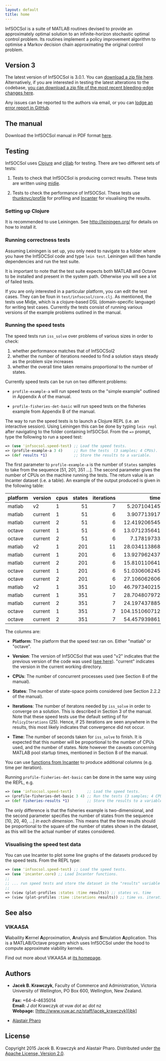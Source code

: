 ```yaml
---
layout: default
title: home
---
```


InfSOCSol is a suite of MATLAB routines devised to provide an approximately
optimal solution to an infinite-horizon stochastic optimal control problem.
Its routines implement a policy improvement algorithm to optimise a Markov
decision chain approximating the original control problem.


## Version 3

The latest version of InfSOCSol is 3.0.1.  You can
[download a zip file here][v3].  Alternatively, if you are
interested in testing the latest alterations to the codebase,
[you can download a zip file of the most recent bleeding-edge changes here][latest].

Any issues can be reported to the authors via email, or you can
[lodge an error report in GitHub][issues].

[v3]: https://github.com/socsol/infsocsol/archive/v3.0.1.zip
[latest]: https://github.com/socsol/infsocsol/zipball/master
[issues]: https://github.com/socsol/infsocsol/issues/new


## The manual

Download the InfSOCSol manual in PDF format [here][manual].

[manual]: https://socsol.github.io/infsocsol/ISSManual.pdf


## Testing

InfSOCSol uses [Clojure][clj] and [cljlab][cljlab] for testing.  There
are two different sets of tests:

 1. Tests to check that InfSOCSol is producing correct results.  These
    tests are written using [midje][mdj].

 2. Tests to check the performance of InfSOCSol.  These tests use
    [thunknyc/profile][prof] for
    profiling and [Incanter][inc] for visualising the results.

[clj]: http://clojure.org/
[mdj]: https://github.com/marick/Midje
[inc]: http://incanter.org/
[prof]: https://github.com/thunknyc/profile/
[cljlab]: https://clojars.org/cljlab


### Setting up Clojure

It is recommended to use Leiningen.  See http://leiningen.org/
for details on how to install it.


### Running correctness tests

Assuming Leiningen is set up, you only need to navigate to a folder
where you have the InfSOCSol code and type `lein test`.  Leiningen
will then handle dependencies and run the test suite.

It is important to note that the test suite expects both MATLAB and
Octave to be installed and present in the system path.  Otherwise you
will see a lot of failed tests.

If you are only interested in a particular platform, you can edit the
test cases.  They can be foun in `test/infsocsol/core.clj`.  As
mentioned, the tests use Midje, which is a clojure-based DSL
(domain-specific language) for writing test cases.  Currently the
tests consist of running various versions of the example problems
outlined in the manual.


### Running the speed tests

The speed tests run `iss_solve` over problems of various sizes in
order to check:

 1. whether performance matches that of InfSOCSol2
 2. whether the number of iterations needed to find a solution stays
    steady as the problem size increases
 3. whether the overall time taken remains proportional to the number
    of states.

Currently speed tests can be run on two different problems:

 - `profile-example-a` will run speed tests on the "simple example"
   outlined in Appendix A of the manual.

 - `profile-fisheries-det-basic` will run speed tests on the fisheries
   example from Appendix B of the manual.

The way to run the speed tests is to launch a Clojure REPL (i.e. an
interactive session).  Using Leiningen this can be done by typing
`lein repl` after navigating to the folder containing InfSOCSol.  From
the `=>` prompt, type the following to run a speed test:

~~~ clojure
=> (use 'infsocsol.speed-test) ;; Load the speed tests.
=> (profile-example-a 3 4)     ;; Run the tests  (3 samples; 4 CPUs).
=> (def results *1)            ;; Store the results to a variable.
~~~

The first parameter to `profile-example-a` is the number of `States`
samples to take from the sequence [51, 201, 351 ...].  The second
parameter gives the number of CPUs on the machine running the tests.
The return value is an Incanter dataset (i.e. a table).  An example of
the output produced is given in the following table:

|  platform |  version |  cpus |  states |  iterations |          time |
|-----------|----------|-------|--------:|------------:|--------------:|
|    matlab |       v2 |     1 |      51 |           7 |   5.207104145 |
|    matlab |  current |     1 |      51 |           6 |   3.907713917 |
|    matlab |  current |     2 |      51 |           6 |  12.419206545 |
|    octave |  current |     1 |      51 |           6 |  13.071235641 |
|    octave |  current |     2 |      51 |           6 |    7.17819733 |
|    matlab |       v2 |     1 |     201 |          11 |  28.034113868 |
|    matlab |  current |     1 |     201 |           6 |  13.927962437 |
|    matlab |  current |     2 |     201 |           6 |  15.810110641 |
|    octave |  current |     1 |     201 |           6 |  51.030606245 |
|    octave |  current |     2 |     201 |           6 |  27.106062606 |
|    matlab |       v2 |     1 |     351 |          10 |  46.797340215 |
|    matlab |  current |     1 |     351 |           7 |  28.704807972 |
|    matlab |  current |     2 |     351 |           7 |  24.197437885 |
|    octave |  current |     1 |     351 |           7 | 104.151060712 |
|    octave |  current |     2 |     351 |           7 |  54.457939861 |

The columns are:

 - **Platform**: The platform that the speed test ran on.  Either
  "matlab" or "octave".

 - **Version**: The version of InfSOCSol that was used "v2" indicates
  that the previous version of the code was used ([see here][v2]).
  "current" indicates the version in the current working directory.

 - **CPUs**: The number of concurrent processes used (see Section 8 of
  the manual).

 - **States**: The number of state-space points considered (see
  Section 2.2.2 of the manual).

 - **Iterations**: The number of iteratons needed by `iss_solve` in
  order to converge on a solution.  This is described in Section 3 of
  the manual.  Note that these speed tests use the default setting of
  for `PolicyIterations` (25).  Hence, if 25 iterations are seen
  anywhere in the results, this most likely indicates that convergence
  did not occur.

 - **Time**: The number of seconds taken for `iss_solve` to finish.
  It is expected that this number will be proportional to the number
  of CPUs used, and the number of states.  Note however the caveats
  concerning MATLAB pool startup times, mentioned in Section 8 of the
  manual.

You can use [functions from Incanter][inc-api] to produce additional
columns (e.g. time per iteration).

Running `profile-fisheries-det-basic` can be done in the same way
using the REPL, e.g.

~~~ clojure
=> (use 'infsocsol.speed-test)       ;; Load the speed tests.
=> (profile-fisheries-det-basic 3 4) ;; Run the tests (3 samples; 4 CPUs).
=> (def fisheries-results *1)        ;; Store the results to a variable.
~~~

The only difference is that the fisheries example is two-dimensional,
and the second parameter specifies the number of states from the
sequence [10, 20, 40, ...] *in each dimension*.  This means that the
time results should be proportional to the square of the number of
states shown in the dataset, as this will be the actual number of
states considered.

[v2]: https://github.com/socsol/infsocsol/tree/v2
[inc-api]: http://liebke.github.io/incanter/core-api.html


### Visualising the speed test data

You can use Incanter to plot some line graphs of the datasets produced
by the speed tests.  From the REPL type:

~~~ clojure
=> (use 'infsocsol.speed-test) ;; Load the speed tests.
=> (use 'incanter.core) ;; Load Incanter functions.
;;
;; ... run speed tests and store the dataset in the "results" variable ...
;;
=> (view (plot-profiles :states :time results)) ;; states vs. time
=> (view (plot-profiles :time :iterations results)) ;; time vs. iterations
~~~


## See also

### VIKAASA

**Vi**abaility **K**ernel **A**pproximation, **A**nalysis and
**S**imulation **A**pplication.  This is a MATLAB/Octave program which
uses InfSOCSol under the hood to compute approximate viability
kernels.

Find out more about VIKAASA at [its homepage][vikaasa].

[vikaasa]: http://socsol.github.io/vikaasa/


## Authors

 - **Jacek B. Krawczyk**, Faculty of Commerce and Administration, Victoria
   University of Wellington, PO Box 600, Wellington, New Zealand.

   **Fax:** +64-4-4635014  
   **Email:** J *dot* Krawczyk *at* vuw *dot* ac *dot* nz  
   **Webpage:** [http://www.vuw.ac.nz/staff/jacek_krawczyk][jbk]

 - [Alastair Pharo][asp]

[jbk]: http://www.vuw.ac.nz/staff/jacek_krawczyk
[asp]: https://github.com/asppsa


## License

Copyright 2015 Jacek B. Krawczyk and Alastair Pharo.  Distributed
under [the Apache License, Version 2.0][apache].

[apache]: http://www.apache.org/licenses/LICENSE-2.0
